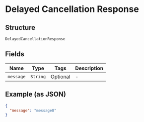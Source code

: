 
# Delayed Cancellation Response

## Structure

`DelayedCancellationResponse`

## Fields

| Name | Type | Tags | Description |
|  --- | --- | --- | --- |
| `message` | `String` | Optional | - |

## Example (as JSON)

```json
{
  "message": "message8"
}
```

